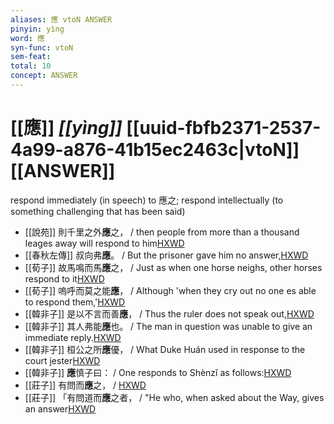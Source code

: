```yaml
---
aliases: 應 vtoN ANSWER
pinyin: yìng
word: 應
syn-func: vtoN
sem-feat: 
total: 10
concept: ANSWER 
---
```

# [[應]] *[[yìng]]*  [[uuid-fbfb2371-2537-4a99-a876-41b15ec2463c|vtoN]] [[ANSWER]]
respond immediately (in speech) to 應之; respond intellectually (to something challenging that has been said)
 - [[說苑]] 則千里之外**應**之， / then people from more than a thousand leages away will respond to him[HXWD](https://hxwd.org/textview.html?location=CH1a0907_CHANT_001-4a.22)
 - [[春秋左傳]] 叔向弗**應**。 / But the prisoner gave him no answer,[HXWD](https://hxwd.org/textview.html?location=KR1e0001_tls_009-490a.5)
 - [[荀子]] 故馬鳴而馬**應**之，
                     / Just as when one horse neighs, other horses respond to it[HXWD](https://hxwd.org/textview.html?location=KR3a0002_tls_003-8a.4)
 - [[荀子]] 嗚呼而莫之能**應**，
                     / Although 'when they cry out no one es able to respond them,'[HXWD](https://hxwd.org/textview.html?location=KR3a0002_tls_008-3a.17)
 - [[韓非子]] 是以不言而善**應**， / Thus the ruler does not speak out,[HXWD](https://hxwd.org/textview.html?location=KR3c0005_tls_005-20a.8)
 - [[韓非子]] 其人弗能**應**也。 / The man in question was unable to give an immediate reply.[HXWD](https://hxwd.org/textview.html?location=KR3c0005_tls_036-19a.12)
 - [[韓非子]] 桓公之所**應**優， / What Duke Huán used in response to the court jester[HXWD](https://hxwd.org/textview.html?location=KR3c0005_tls_037-28a.3)
 - [[韓非子]] **應**慎子曰： / One responds to Shènzǐ as follows:[HXWD](https://hxwd.org/textview.html?location=KR3c0005_tls_040-4a.2)
 - [[莊子]] 有問而**應**之，
                     / [HXWD](https://hxwd.org/textview.html?location=KR5c0126_tls_011-14a.5)
 - [[莊子]] 「有問道而**應**之者， / "He who, when asked about the Way, gives an answer[HXWD](https://hxwd.org/textview.html?location=KR5c0126_tls_022-15a.16)